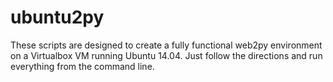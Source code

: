 # ubuntu2py

These scripts are designed to create a fully functional web2py environment on a Virtualbox VM running Ubuntu 14.04.  Just follow the directions and run everything from the command line.
